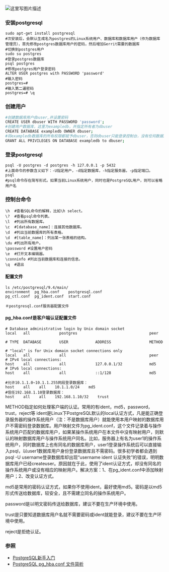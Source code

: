 ![这里写图片描述](http://img.blog.csdn.net/20160112222630187)
### 安装postgresql
```
sudo apt-get install postgresql
#次安装后，会默认生成名为postgres的Linux系统用户、数据库和数据库用户（作为数据库管理员），首先修改postgres数据库用户的密码，然后增加Gerrit需要的数据库
#切换到postgres用户
sudo su postgres
#登录postgres数据库
psql postgres
#修改postgres用户登录密码
ALTER USER postgres with PASSWORD 'password'
#输入密码
postgres=# 
#输入第二遍密码
postgres=# \q
```
### 创建用户
```bash
#创建数据库用户dbuser,并设置密码
CREATE USER dbuser WITH PASSWORD 'password';
#创建用户数据库，这里为exampledb，并指定所有者为dbuser
CREATE DATABASE exampledb OWNER dbuser;
#将exampledb数据库的所有权限都赋予dbuser，否则dbuser只能登录控制台，没有任何数据库操作权限。
GRANT ALL PRIVILEGES ON DATABASE exampledb to dbuser;
```
### 登录postgresql
```
psql -U postgres -d postgres -h 127.0.0.1 -p 5432
#上面命令的参数含义如下：-U指定用户，-d指定数据库，-h指定服务器，-p指定端口。
psql
#psql命令存在简写形式。如果当前Linux系统用户，同时也是PostgreSQL用户，则可以省略用户名
```
### 控制台命令
```
\h  #查看SQL命令的解释，比如\h select。
\?  #查看psql命令列表。
\l  #列出所有数据库。
\c  #[database_name]：连接其他数据库。
\d  #列出当前数据库的所有表格。
\d  #[table_name]：列出某一张表格的结构。
\du #列出所有用户。
\password #设置用户密码
\e  #打开文本编辑器。
\conninfo #列出当前数据库和连接的信息。
\q  #退出
```

#### 配置文件
```
ls /etc/postgresql/9.4/main/
environment  pg_hba.conf    postgresql.conf
pg_ctl.conf  pg_ident.conf  start.conf

＃postgresql.conf服务器配置文件
```
#### pg_hba.conf是客户端认证配置文件
```
# Database administrative login by Unix domain socket
local   all             postgres                                peer

# TYPE  DATABASE        USER            ADDRESS                 METHOD

# "local" is for Unix domain socket connections only
local   all             all                                     peer
# IPv4 local connections:
host    all             all             127.0.0.1/32            md5
# IPv6 local connections:
host    all             all             ::1/128                 md5

#允许10.1.1.0~10.1.1.255网段登录数据库：
host    all    all    10.1.1.0/24    md5
#信任192.168.1.10登录数据库：
host    all    all    192.168.1.10/32    trust
```
METHOD指定如何处理客户端的认证。常用的有ident，md5，password，trust，reject等
ident是Linux下PostgreSQL默认的local认证方式，凡是能正确登录服务器的操作系统用户（注：不是数据库用户）就能使用本用户映射的数据库用户不需密码登录数据库。用户映射文件为pg_ident.conf，这个文件记录着与操作系统用户匹配的数据库用户，如果某操作系统用户在本文件中没有映射用户，则默认的映射数据库用户与操作系统用户同名。比如，服务器上有名为user1的操作系统用户，同时数据库上也有同名的数据库用户，user1登录操作系统后可以直接输入psql，以user1数据库用户身份登录数据库且不需密码。很多初学者都会遇到psql -U username登录数据库却出现“username ident 认证失败”的错误，明明数据库用户已经createuser。原因就在于此，使用了ident认证方式，却没有同名的操作系统用户或没有相应的映射用户。解决方案：1、在pg_ident.conf中添加映射用户；2、改变认证方式。

md5是常用的密码认证方式，如果你不使用ident，最好使用md5。密码是以md5形式传送给数据库，较安全，且不需建立同名的操作系统用户。

password是以明文密码传送给数据库，建议不要在生产环境中使用。

trust是只要知道数据库用户名就不需要密码或ident就能登录，建议不要在生产环境中使用。

reject是拒绝认证。
### 参照

- [PostgreSQL新手入门](http://www.ruanyifeng.com/blog/2013/12/getting_started_with_postgresql.html)
- [PostgreSQL pg_hba.conf 文件简析](http://www.cnblogs.com/hiloves/archive/2011/08/20/2147043.html)


